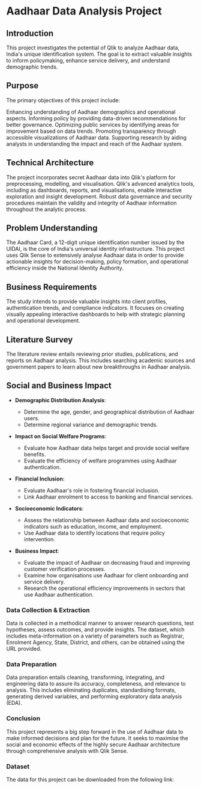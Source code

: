 # Aadhaar Data Analysis Project
## Introduction

This project investigates the potential of Qlik to analyze Aadhaar data, India's unique identification system. The goal is to extract valuable insights to inform policymaking, enhance service delivery, and understand demographic trends.

## Purpose
The primary objectives of this project include:

Enhancing understanding of Aadhaar demographics and operational aspects.
Informing policy by providing data-driven recommendations for better governance.
Optimizing public services by identifying areas for improvement based on data trends.
Promoting transparency through accessible visualizations of Aadhaar data.
Supporting research by aiding analysts in understanding the impact and reach of the Aadhaar system.
## Technical Architecture
The project incorporates secret Aadhaar data into Qlik's platform for preprocessing, modelling, and visualisation. Qlik's advanced analytics tools, including as dashboards, reports, and visualisations, enable interactive exploration and insight development. Robust data governance and security procedures maintain the validity and integrity of Aadhaar information throughout the analytic process.

## Problem Understanding
The Aadhaar Card, a 12-digit unique identification number issued by the UIDAI, is the core of India's universal identity infrastructure. This project uses Qlik Sense to extensively analyse Aadhaar data in order to provide actionable insights for decision-making, policy formation, and operational efficiency inside the National Identity Authority.

## Business Requirements
The study intends to provide valuable insights into client profiles, authentication trends, and compliance indicators. It focuses on creating visually appealing interactive dashboards to help with strategic planning and operational development.

## Literature Survey
The literature review entails reviewing prior studies, publications, and reports on Aadhaar analysis. This includes searching academic sources and government papers to learn about new breakthroughs in Aadhaar analysis.

## Social and Business Impact

- **Demographic Distribution Analysis**:
  - Determine the age, gender, and geographical distribution of Aadhaar users.
  - Determine regional variance and demographic trends.

- **Impact on Social Welfare Programs**:
  - Evaluate how Aadhaar data helps target and provide social welfare benefits.
  - Evaluate the efficiency of welfare programmes using Aadhaar authentication.

- **Financial Inclusion**:
  - Evaluate Aadhaar's role in fostering financial inclusion.
  - Link Aadhaar enrolment to access to banking and financial services.

- **Socioeconomic Indicators**:
  - Assess the relationship between Aadhaar data and socioeconomic indicators such as education, income, and employment.
  - Use Aadhaar data to identify locations that require policy intervention.

- **Business Impact**:
  - Evaluate the impact of Aadhaar on decreasing fraud and improving customer verification processes.
  - Examine how organisations use Aadhaar for client onboarding and service delivery.
  - Research the operational efficiency improvements in sectors that use Aadhaar authentication.

### Data Collection & Extraction
Data is collected in a methodical manner to answer research questions, test hypotheses, assess outcomes, and provide insights. The dataset, which includes meta-information on a variety of parameters such as Registrar, Enrolment Agency, State, District, and others, can be obtained using the URL provided.

### Data Preparation
Data preparation entails cleaning, transforming, integrating, and engineering data to assure its accuracy, completeness, and relevance to analysis. This includes eliminating duplicates, standardising formats, generating derived variables, and performing exploratory data analysis (EDA).

### Conclusion
This project represents a big step forward in the use of Aadhaar data to make informed decisions and plan for the future. It seeks to maximise the social and economic effects of the highly secure Aadhaar architecture through comprehensive analysis with Qlik Sense.

### Dataset
The data for this project can be downloaded from the following link:
